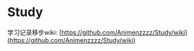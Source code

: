 # Study
学习记录移步wiki: [https://github.com/Animenzzzz/Study/wiki](https://github.com/Animenzzzz/Study/wiki)
